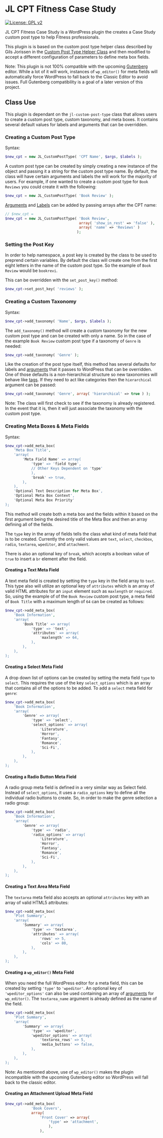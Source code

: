 # JL CPT Fitness Case Study

[![License: GPL v2](https://img.shields.io/badge/License-GPL%20v2-blue.svg?style=plastic)](https://www.gnu.org/licenses/old-licenses/gpl-2.0.en.html)

JL CPT Fitness Case Study is a WordPress plugin the creates a Case Study custom post type to help Fitness professionals.

This plugin is is based on the custom post type helper class described by Gils Jorissen in the [Custom Post Type Helper Class](https://code.tutsplus.com/articles/custom-post-type-helper-class--wp-25104) and then modified to accept a different configuration of parameters to define meta box fields.

Note: This plugin is not 100% compatible with the upcoming [Gutenberg](https://github.com/WordPress/gutenberg) editor. While a lot of it will work, instances of `wp_editor()` for meta fields will automatically force WordPress to fall back to the Classic Editor to avoid issues. Full Gutenberg compatibility is a goal of a later version of this project.

## Class Use
This plugin is dependant on the `jl-custom-post-type` class that allows users to create a custom post type, custom taxonomy, and meta boxes. It contains several default values for labels and arguments that can be overridden.

### Creating a Custom Post Type
Syntax:
```php
$new_cpt = new JL_CustomPostType( 'CPT Name', $args, $labels );
```

A custom post type can be created by simply creating a new instance of the object and passing it a string for the custom post type name. By default, the class will have certain arguments and labels the will work for the majority of users. For example, if one wanted to create a custom post type for `Book Reviews` you could create it with the following:

```php
$new_cpt = new JL_CustomPostType( 'Book Review' );
```

[Arguments](https://developer.wordpress.org/reference/functions/register_post_type/#parameters) and [Labels](https://developer.wordpress.org/reference/functions/get_post_type_labels/#description) can be added by passing arrays after the CPT name:

```php
// $new_cpt = 
$new_cpt = new JL_CustomPostType( 'Book Review', 
                                  array( 'show_in_rest' => 'false' ), 
                                  array( 'name' => 'Reviews' )
                                 );
```

### Setting the Post Key
In order to help namespace, a post key is created by the class to be used to preprend certain variables. By default the class will create one from the first eight letters in the name of the custom post type. So the example of `Book Review` would be `bookrevi`.

This can be overridden with the `set_post_key()` method:

```php
$new_cpt->set_post_key( 'reviews' );
```

### Creating a Custom Taxonomy
Syntax:

```php
$new_cpt->add_taxonomy( 'Name', $args, $labels );
```

The `add_taxonomy()` method will create a custom taxonomy for the new custom post type and can be created with only a name. So in the case of the example `Book Review` custom post type if a taxonomy of `Genre` is needed:

```php
$new_cpt->add_taxonomy( 'Genre' );
``` 
 
 Like the creation of the post type itself, this method has several defaults for labels and [arguments](https://developer.wordpress.org/reference/functions/register_taxonomy/#parameters) that it passes to WordPress that can be overridden. One of those defaults is a non-hierarchical structure so new taxonomies will behave like [tags](http://www.wpbeginner.com/glossary/tag/). If they need to act like categories then the `hierarchical` argument can be passed:
 
 ```php
$new_cpt->add_taxonomy( 'Genre', array( 'hierarchical' => true ) );
```

Note: The class will first check to see if the taxonomy is already registered. In the event that it is, then it will just associate the taxonomy with the custom post type.

### Creating Meta Boxes & Meta Fields

Syntax:

```php
$new_cpt->add_meta_box(
    'Meta Box Title',
    'array(
        'Meta Field Name' => array(
            'type' => 'field type',
            // Other Keys Dependent on 'type'
            ),
            'break' => true,
        ),
    ),
    'Optional Text Description for Meta Box',
    'Optional Meta Box Context',
    'Optional Meta Box Priority'
);
```

This method will create both a meta box and the fields within it based on the first argument being the desired title of the Meta Box and then an array defining all of the fields.

The `type` key in the array of fields tells the class what kind of meta field that is to be created. Currently the only valid values are `text`, `select`, `checkbox`, `radio`, `textarea`, `wpeditor`, and `attachment`.

There is also an optional key of `break`, which accepts a boolean value  of `true` to insert a `br` element after the field.

#### Creating a Text Meta Field

A text meta field is created by setting the `type` key in the field array to `text`. This type also will utilize an optional key of `attributes` which is an array of valid HTML attributes for an `input` element such as `maxlength` or `required`. So, using the example of of the `Book Review` custom post type, a meta field of `Book Title` with a maximum length of `64` can be created as follows:

```php
$new_cpt->add_meta_box(
    'Book Information',
    'array(
        'Book Title' => array(
            'type' => 'text',
            'attributes' => array(
                'maxlength' => 64,
            ),
        ),
    ),
);
```

#### Creating a Select Meta Field

A drop down list of options can be created by setting the meta field `type` to `select`. This requires the use of the key `select_options` which is an array that contains all of the options to be added. To add a `select` meta field for `genre`:

```php
$new_cpt->add_meta_box(
    'Book Information',
    'array(
        'Genre' => array(
            'type' => 'select',
            'select_options' => array(
                'Literature',
                'Horror',
                'Fantasy',
                'Romance',
                'Sci-Fi',
            ),
        ),
    ),
);
```

#### Creating a Radio Button Meta Field

A radio group meta field is defined in a very similar way as Select field. Instead of `select_options`, it uses a `radio_options` key to define all the individual radio buttons to create. So, in order to make the genre selection a radio group:

```php
$new_cpt->add_meta_box(
    'Book Information',
    'array(
        'Genre' => array(
            'type' => 'radio',
            'radio_options' => array(
                'Literature',
                'Horror',
                'Fantasy',
                'Romance',
                'Sci-Fi',
            ),
        ),
    ),
);
```

#### Creating a Text Area Meta Field

The `textarea` meta field also accepts an optional `attributes` key with an array of valid HTML5 attributes:

```php
$new_cpt->add_meta_box(
    'Plot Summary',
    'array(
        'Summary' => array(
            'type' => 'textarea',
            'attributes' => array(
                'rows' => 5,
                'cols' => 80,
            ),
        ),
    ),
);
```

#### Creating a `wp_editor()` Meta Field

When you need the full WordPress editor for a meta field, this can be created by setting `'type'` to `'wpeditor'`. An optional key of `'wpeditor_options'` can also be used containing an array of [arguments](https://codex.wordpress.org/Function_Reference/wp_editor#Arguments) for `wp_editor()`. The `textarea_name` argument is already defined as the name of the field.

```php
$new_cpt->add_meta_box(
    'Plot Summary',
    'array(
        'Summary' => array(
            'type' => 'wpeditor',
            'wpeditor_options' => array(
                'textarea_rows' => 5,
                'media_buttons' => false,
            ),
        ),
    ),
);
```

Note: As mentioned above, use of `wp_editor()` makes the plugin incompatible with the upcoming Gutenberg editor so WordPress will fall back to the classic editor.

#### Creating an Attachment Upload Meta Field

```php
$new_cpt->add_meta_box(
        	'Book Covers',
        	array(
        		'Front Cover' => array(
        			'type' => 'attachment', 
        			),
        		),
```